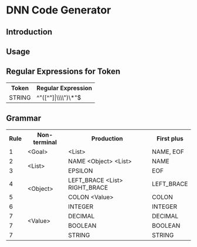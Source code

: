 # DNN Code Generator

## Introduction

## Usage

## Regular Expressions for Token
<table>
  <tr>
    <th>Token</th>
    <th>Regular Expression</th>
  </tr>
  <tr>
    <td>STRING</td>
    <td>^"([^"]|\\\\")\*"$</td>
  </tr>
</table>

## Grammar
<table>
  <tr>
    <th>Rule</th>
    <th>Non-terminal</th>
    <th>Production</th>
    <th>First plus</th>
  </tr>
  <tr>
    <td>1</td>
    <td>&lt;Goal&gt;</td>
    <td>&lt;List&gt;</td>
    <td>NAME, EOF</td>
  </tr>
  <tr>
    <td>2</td>
    <td rowspan="2">&lt;List&gt;</td>
    <td>NAME &lt;Object&gt; &lt;List&gt;</td>
    <td>NAME</td>
  </tr>
  <tr>
    <td>3</td>
    <td>EPSILON</td>
    <td>EOF</td>
  </tr>
  <tr>
    <td>4</td>
    <td rowspan="2">&lt;Object&gt;</td>
    <td>LEFT_BRACE &lt;List&gt; RIGHT_BRACE</td>
    <td>LEFT_BRACE</td>
  </tr>
  <tr>
    <td>5</td>
    <td>COLON &lt;Value&gt;</td>
    <td>COLON</td>
  </tr>
  <tr>
    <td>6</td>
    <td rowspan="4">&lt;Value&gt;</td>
    <td>INTEGER</td>
    <td>INTEGER</td>
  </tr>
  <tr>
    <td>7</td>
    <td>DECIMAL</td>
    <td>DECIMAL</td>
  </tr>
  <tr>
    <td>7</td>
    <td>BOOLEAN</td>
    <td>BOOLEAN</td>
  </tr>
  <tr>
    <td>7</td>
    <td>STRING</td>
    <td>STRING</td>
  </tr>
</table>

